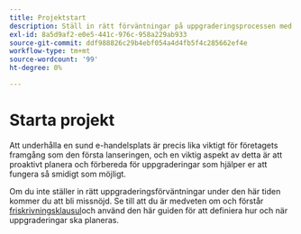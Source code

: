 ```yaml
---
title: Projektstart
description: Ställ in rätt förväntningar på uppgraderingsprocessen med era projektintressenter på Adobe Commerce.
exl-id: 8a5d9af2-e0e5-441c-976c-958a229ab933
source-git-commit: ddf988826c29b4ebf054a4d4fb5f4c285662ef4e
workflow-type: tm+mt
source-wordcount: '99'
ht-degree: 0%

---
```


# Starta projekt

Att underhålla en sund e-handelsplats är precis lika viktigt för företagets framgång som den första lanseringen, och en viktig aspekt av detta är att proaktivt planera och förbereda för uppgraderingar som hjälper er att fungera så smidigt som möjligt.

Om du inte ställer in rätt uppgraderingsförväntningar under den här tiden kommer du att bli missnöjd. Se till att du är medveten om och förstår [friskrivningsklausul](https://devdocs.magento.com/release/)och använd den här guiden för att definiera hur och när uppgraderingar ska planeras.
